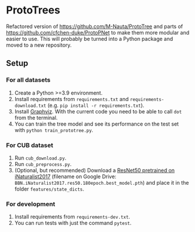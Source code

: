 # ProtoTrees

Refactored version of https://github.com/M-Nauta/ProtoTree and parts of https://github.com/cfchen-duke/ProtoPNet to make them more modular and easier to use.
This will probably be turned into a Python package and moved to a new repository.

## Setup
### For all datasets
1. Create a Python >=3.9 environment.
2. Install requirements from `requirements.txt` and `requirements-download.txt` (e.g. `pip install -r requirements.txt`).
3. Install [Graphviz](https://graphviz.org/). With the current code you need to be able to call `dot` from the terminal.
4. You can train the tree model and see its performance on the test set with `python train_prototree.py`. 

### For CUB dataset
1. Run `cub_download.py`.
2. Run `cub_preprocess.py`.
3. (Optional, but recommended) Download a [ResNet50 pretrained on iNaturalist2017](https://drive.google.com/drive/folders/1yHme1iFQy-Lz_11yZJPlNd9bO_YPKlEU) (filename on Google Drive: `BBN.iNaturalist2017.res50.180epoch.best_model.pth`) and place it in the folder `features/state_dicts`.

### For development
1. Install requirements from `requirements-dev.txt`.
2. You can run tests with just the command `pytest`.